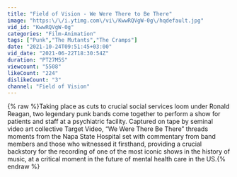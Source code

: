 ```yaml
---
title: "Field of Vision - We Were There to Be There"
image: "https:\/\/i.ytimg.com\/vi\/KwwRQVgW-0g\/hqdefault.jpg"
vid_id: "KwwRQVgW-0g"
categories: "Film-Animation"
tags: ["Punk","The Mutants","The Cramps"]
date: "2021-10-24T09:51:45+03:00"
vid_date: "2021-06-22T18:30:54Z"
duration: "PT27M5S"
viewcount: "5508"
likeCount: "224"
dislikeCount: "3"
channel: "Field of Vision"
---
```

{% raw %}Taking place as cuts to crucial social services loom under Ronald Reagan, two legendary punk bands come together to perform a show for patients and staff at a psychiatric facility. Captured on tape by seminal video art collective Target Video, “We Were There Be There” threads moments from the Napa State Hospital set with commentary from band members and those who witnessed it firsthand, providing a crucial backstory for the recording of one of the most iconic shows in the history of music, at a critical moment in the future of mental health care in the US.{% endraw %}
